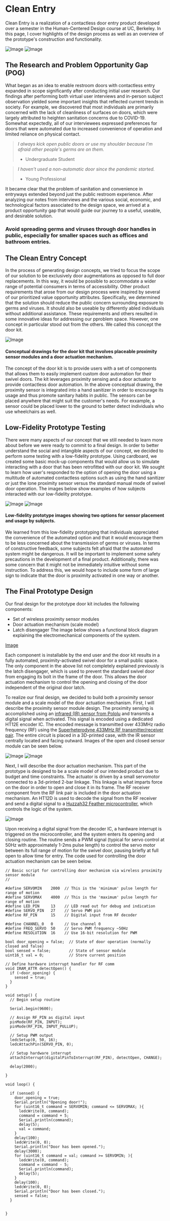 # Clean Entry

Clean Entry is a realization of a contactless door entry product developed over a semester in the Human-Centered Design course at UC, Berkeley. In this page, I cover highlights of the design process as well as an overview of the prototype's construction and functionality.

![Image](/media/clearfulllogo.png)
![Image](/media/operation.gif)

## The Research and Problem Opportunity Gap (POG)

What began as an idea to enable restroom doors with contactless entry expanded in scope significantly after conducting initial user research. Our findings after performing both virtual user interviews and in-person subject observation yielded some important insights that reflected current trends in society. For example, we discovered that most individuals are primarily concerned with the lack of cleanliness of surfaces on doors, which were largely attributed to heighten sanitation concerns due to COVID-19. Somewhat expectedly, all of our interviewees expressed preferences for doors that were automated due to increased convenience of operation and limited reliance on physical contact.

>_I always kick open public doors or use my shoulder because I'm afraid other people's germs are on them._
> - Undergraduate Student

>_I haven't used a non-automatic door since the pandemic started._
> - Young Professional

It became clear that the problem of sanitation and convenience in entryways extended beyond just the public restroom experience. After analyzing our notes from interviews and  the various social, economic, and technological factors associated to the design space, we arrived at a product opportunity gap that would guide our journey to a useful, useable, and desirable solution.

### Avoid spreading germs and viruses through door handles in public, especially for smaller spaces such as offices and bathroom entries.

## The Clean Entry Concept

In the process of generating design concepts, we tried to focus the scope of our solution to be exclusively door augmentations as opposed to full door replacements. In this way, it would be possible to accommodate a wider range of potential consumers in terms of accessibility. Other product requirements that arose from our design process were inspired by several of our prioritized value opportunity attributes. Specifically, we determined that the solution should reduce the public concern surrounding exposure to germs and viruses. It should also be useable by differently abled individuals without additional assistance. These requirements and others resulted in some innovative ideas for addressing our pproblem space. However, one concept in particular stood out from the others. We called this concept the door kit.

![Image](/media/doorkit.PNG)
#### Conceptual drawings for the door kit that involves placeable proximity sensor modules and a door actuation mechanism.

The concept of the door kit is to provide users with a set of components that allows them to easily implement custom door automation for their swivel doors. The kit leverages proximity sensing and a door actuator to provide contactless door automation. In the above conceptual drawing, the proximity sensor is integrated into a hand sanitizer in order to encourage its usage and thus promote sanitary habits in public. The sensors can be placed anywhere that might suit the customer's needs. For exxample, a sensor could be placed lower to the ground to better detect individuals who use wheelchairs as well.

## Low-Fidelity Prototype Testing

There were many aspects of our concept that we still needed to learn more about before we were ready to commit to a final design. In order to better understand the social and intangible aspects of our concept, we decided to perform some testing with a low-fidelity prototype. Using cardboard, we created some basic mock-up components that would allow us to simulate interacting with a door that has been retrofitted with our door kit. We sought to learn how user's responded to the option of opening the door using a multitude of automated contactless options such as using the hand sanitizer or just the lone proximity sensor versus the standard manual mode of swivel door operation. The images below show examples of how subjects interacted with our low-fidelity prototype.

![Image](/media/lofi_prox.jpg)
![Image](/media/lofi_sanitizer.JPG)
#### Low-fidelity prototype images showing two options for sensor placement and usage by subjects.

We learned from this low-fidelity prototyping that individuals appreciated the convenience of the automated option and that it would encourage them to be less concerned about the transmission of germs or viruses. In terms of constructive feedback, some subjects felt afraid that the automated system might be dangerous. It will be important to implement some safety precautions in the development of a final product. Additionally, there was some concern that it might not be immediately intuitive without some instruction. To address this, we would hope to include some form of large sign to indicate that the door is proximity activated in one way or another.

## The Final Prototype Design

Our final design for the prototype door kit includes the following components:
* Set of wireless proximity sensor modules
* Door actuation mechanism (scale model)
* Latch disengager
The image below shows a functional block diagram explaining the electromechanical components of the system.

[Image](/media/diagram.PNG)

Each component is installable by the end user and the door kit results in a fully automated, proximity-activated swivel door for a small public space. The only component in the above list not completely explained previously is the latch disengager, which is used to prevent the standard swivel door from engaging its bolt in the frame of the door. This allows the door actuation mechanism to control the opening and closing of the door independent of the original door latch.

To realize our final design, we decided to build both a proximity sensor module and a scale model of the door actuation mechanism. First, I will describe the proximity sensor module design. The proximity sensing is accomplished using an [infrared (IR) sensor from Pololu](https://www.pololu.com/product/1134) and transmits a digital signal when activated. This signal is encoded using a dedicated HT12E encoder IC. The encoded message is transmitted over 433MHz radio frequency (RF) using the [Superheterodyne 433MHz RF transmitter/receiver pair](https://www.amazon.com/RioRand-Superheterodyne-transmitter-receiver-3400/dp/B00HEDRHG6). The entire circuit is placed in a 3D-printed case, with the IR sensor centrally located and facing outward. Images of the open and closed sensor module can be seen below.

![Image](/media/module_open.jpg)
![Image](/media/module_closed.jpg)

Next, I will describe the door actuation mechanism. This part of the prototype is designed to be a scale model of our intended product due to budget and time constraints. The actuator is driven by a small servomotor connected to a 3d-printed 2-bar linkage. This linkage is what imparts force on the door in order to open and close it in its frame. The RF receiver component from the RF link pair is included in the door actuation mechanism. An HT12D is used to decode the signal from the RF receiver and send a digital signal to a [Huzzah32 Feather microcontroller](https://learn.adafruit.com/adafruit-huzzah32-esp32-feather), which controls the logic of the system.

![Image](/media/door.jpg)

Upon receiving a digital signal from the decoder IC, a hardware interrupt is triggered on the microcontroller, and the system enters its opening and closing routine. The routine sends a PWM signal (typical for servo control at 50Hz with approximately 1-2ms pulse length) to control the servo motor between its full range of motion for the swivel door, pausing briefly at full open to allow time for entry. The code used for controlling the door actuation mechanism can be seen below.

```
// Basic script for controlling door mechanism via wireless proximity sensor module
//

#define SERVOMIN    2000  // This is the 'minimum' pulse length for range of motion
#define SERVOMAX    4000  // This is the 'maximum' pulse length for range of motion
#define LED_PIN     13    // LED read out for debug and indication
#define SERVO_PIN   27    // Servo PWM pin
#define RF_PIN      15    // Digital input from RF decoder

#define CHANNEL_0   0     // Use channel 0
#define FREQ_SERVO  50    // Servo PWM frequency ~50Hz  
#define RESOLUTION  16    // Use 16-bit resolution for PWM

bool door_opening = false;  // State of door operation (normally closed and false)
bool sensed = false;        // State of sensor module
uint16_t val = 0;           // Store current position

// Define hardware interrupt handler for RF comm
void IRAM_ATTR detectOpen() {
  if (~door_opening) {
    sensed = true;
  }
}

void setup() {
  // Begin setup routine

  Serial.begin(9600);

  // Assign RF_PIN as digital input
  pinMode(RF_PIN, INPUT);
  pinMode(RF_PIN, INPUT_PULLUP);
  
  // Setup PWM output
  ledcSetup(0, 50, 16);
  ledcAttachPin(SERVO_PIN, 0);

  // Setup hardware interrupt
  attachInterrupt(digitalPinToInterrupt(RF_PIN), detectOpen, CHANGE);

  delay(2000);
  
}

void loop() {

  if (sensed) {
    door_opening = true;
    Serial.println("Opening door!");
    for (uint16_t command = SERVOMIN; command <= SERVOMAX; ){
      ledcWrite(0, command);
      command = command + 5;
      Serial.println(command);
      delay(5);
      val = command;
    }
    delay(100);
    ledcWrite(0, 0);
    Serial.println("Door has been opened.");
    delay(3000);
    for (uint16_t command = val; command >= SERVOMIN; ){
      ledcWrite(0, command);
      command = command - 5;
      Serial.println(command);
      delay(5);
    }
    delay(100);
    ledcWrite(0, 0);
    Serial.println("Door has been closed.");
    sensed = false;
  }

  
}
```
